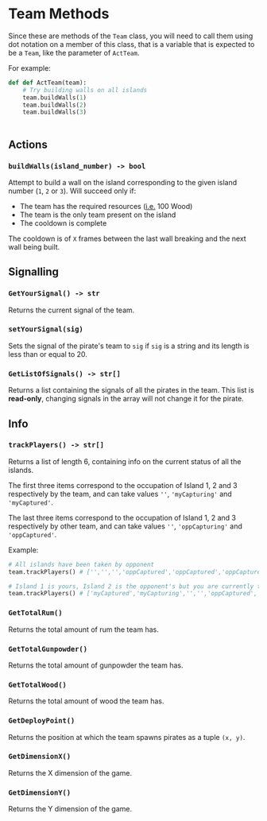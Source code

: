 # Team Methods

Since these are methods of the `Team` class, you will need to call them using dot notation on a member of this class, that is a variable that is expected to be a `Team`, like the parameter of `ActTeam`.

For example:
```py
def def ActTeam(team):
    # Try building walls on all islands
    team.buildWalls(1)
    team.buildWalls(2)
    team.buildWalls(3)
    
```

## Actions

### `buildWalls(island_number) -> bool`
Attempt to build a wall on the island corresponding to the given island number (`1`, `2` or `3`). Will succeed only if: 
- The team has the required resources (<u>i.e.</u> 100 Wood)
- The team is the only team present on the island
- The cooldown is complete 

The cooldown is of `X` frames between the last wall breaking and the next wall being built.

## Signalling

### `GetYourSignal() -> str`
Returns the current signal of the team.

### `setYourSignal(sig)`
Sets the signal of the pirate's team to `sig` if `sig` is a string and its length is less than or equal to 20.

### `GetListOfSignals() -> str[]`
Returns a list containing the signals of all the pirates in the team.
This list is **read-only**, changing signals in the array will not change it for the pirate.

## Info

### `trackPlayers() -> str[]`
Returns a list of length 6, containing info on the current status of all the islands.

The first three items correspond to the occupation of Island 1, 2 and 3 respectively by the team, and can take values `''`, `'myCapturing'` and `'myCaptured'`.

The last three items correspond to the occupation of Island 1, 2 and 3 respectively by other team, and can take values `''`, `'oppCapturing'` and `'oppCaptured'`.

Example:
```py
# All islands have been taken by opponent
team.trackPlayers() # ['','','','oppCaptured','oppCaptured','oppCaptured']

# Island 1 is yours, Island 2 is the opponent's but you are currently trying to capture it
team.trackPlayers() # ['myCaptured','myCapturing','','','oppCaptured','']
```

### `GetTotalRum()`
Returns the total amount of rum the team has.

### `GetTotalGunpowder()`
Returns the total amount of gunpowder the team has.

### `GetTotalWood()`
Returns the total amount of wood the team has.

### `GetDeployPoint()`
Returns the position at which the team spawns pirates as a tuple `(x, y)`. 

### `GetDimensionX()`
Returns the X dimension of the game.

### `GetDimensionY()`
Returns the Y dimension of the game.